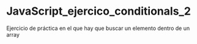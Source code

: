 # JavaScript_ejercico_conditionals_2
Ejercicio de práctica en el que hay que buscar un elemento dentro de un array
